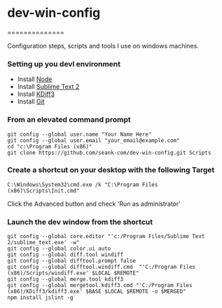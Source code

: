 # dev-win-config
==============

Configuration steps, scripts and tools I use on windows machines.

### Setting up you devl environment

- Install [Node](http://nodejs.org/)
- Install [Sublime Text 2](http://www.sublimetext.com/2)
- Install [KDiff3](http://kdiff3.sourceforge.net/)
- Install [Git](http://msysgit.github.io/)

### From an elevated command prompt

```
git config --global user.name "Your Name Here"
git config --global user.email "your_email@example.com"
cd "c:\Program Files (x86)"
git clone https://github.com/seank-com/dev-win-config.git Scripts
```

### Create a shortcut on your desktop with the following Target

```
C:\Windows\System32\cmd.exe /k "C:\Program Files (x86)\Scripts\Init.cmd"
```

Click the Advanced button and check 'Run as administrator'

### Launch the dev window from the shortcut

```
git config --global core.editor "'c:/Program Files/Sublime Text 2/sublime_text.exe' -w"
git config --global color.ui auto
git config --global diff.tool windiff
git config --global difftool.prompt false
git config --global difftool.windiff.cmd  "'C:/Program Files (x86)/Scripts/windiff.exe' $LOCAL $REMOTE"
git config --global merge.tool kdiff3
git config --global mergetool.kdiff3.cmd "'C:/Program Files (x86)/KDiff3/kdiff3.exe' $BASE $LOCAL $REMOTE -o $MERGED"
npm install jslint -g
```

